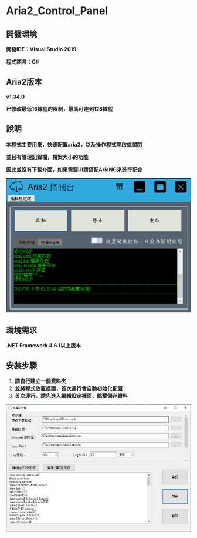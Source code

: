 # Aria2_Control_Panel
## 開發環境

**開發IDE：Visual Studio 2019**

**程式語言：C#**

## Aria2版本

**v1.34.0**

**已修改最低16線程的限制，最高可達到128線程**

## 說明

**本程式主要用來，快速配置aria2，以及操作程式開啟或關閉**

**並且有管理記錄檔，檔案大小的功能**

**因此並沒有下載介面，如果需要UI請搭配AriaNG來進行配合**



![主程式圖片](https://github.com/king567/Aria2_Control_Panel/blob/master/program.png)



## 環境需求
**.NET Framework 4.6.1以上版本**

## 安裝步驟
1. **請自行建立一個資料夾**
2. **並將程式放置裡面，首次運行會自動初始化配置**
3. **首次運行，請先進入編輯設定裡面，點擊儲存資料**



![主程式設定](https://github.com/king567/Aria2_Control_Panel/blob/master/setting.png)